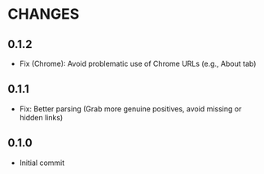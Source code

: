 # CHANGES

## 0.1.2

- Fix (Chrome): Avoid problematic use of Chrome URLs (e.g., About tab)

## 0.1.1

- Fix: Better parsing (Grab more genuine positives, avoid missing
    or hidden links)

## 0.1.0

- Initial commit
